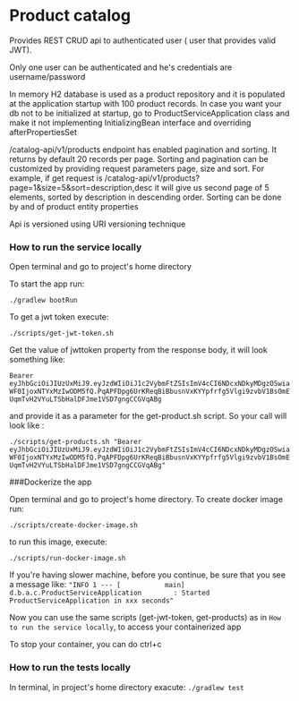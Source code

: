 # Product catalog

Provides REST CRUD api to authenticated user ( user that provides valid JWT). 

Only one user can be authenticated and he's credentials are username/password

In memory H2 database is used as a product repository and it is populated at the application startup with 100 product records. In case you want your db not to be initialized at startup, go to ProductServiceApplication class and make it not implementing InitializingBean interface and overriding afterPropertiesSet 

/catalog-api/v1/products endpoint has enabled pagination and sorting. It returns by default 20 records per page. Sorting and pagination can be customized by providing request parameters page, size and sort. 
For example, if get request is /catalog-api/v1/products?page=1&size=5&sort=description,desc it will give us second page of 5 elements, sorted by description in descending order. Sorting can be done by and of product entity properties 

Api is versioned using URI versioning technique

### How to run the service locally

Open terminal and go to project's home directory

To start the app run:

`./gradlew bootRun`

To get a jwt token execute:

`./scripts/get-jwt-token.sh`

Get the value of jwttoken property from the response body, it will look something like: 

`Bearer eyJhbGciOiJIUzUxMiJ9.eyJzdWIiOiJ1c2VybmFtZSIsImV4cCI6NDcxNDkyMDgzOSwiaWF0IjoxNTYxMzIwODM5fQ.PqAPFDpg6UrKReqBiBbusnVxKYYpfrfg5Vlgi9zvbV1BsOmEUqmTvH2VYuLTSbHalDFJme1VSD7gngCCGVqABg`

and provide it as a parameter for the get-product.sh script. So your call will look like :

`./scripts/get-products.sh "Bearer eyJhbGciOiJIUzUxMiJ9.eyJzdWIiOiJ1c2VybmFtZSIsImV4cCI6NDcxNDkyMDgzOSwiaWF0IjoxNTYxMzIwODM5fQ.PqAPFDpg6UrKReqBiBbusnVxKYYpfrfg5Vlgi9zvbV1BsOmEUqmTvH2VYuLTSbHalDFJme1VSD7gngCCGVqABg"`

###Dockerize the app

Open terminal and go to project's home directory. To create docker image run:

`./scripts/create-docker-image.sh`

to run this image, execute:

`./scripts/run-docker-image.sh`

If you're having slower machine, before you continue, be sure that you see a message like: `"INFO 1 --- [           main] d.b.a.c.ProductServiceApplication        : Started ProductServiceApplication in xxx seconds"`

Now you can use the same scripts (get-jwt-token, get-products) as in `How to run the service locally`, to access your containerized app

To stop your container, you can do ctrl+c

### How to run the tests locally

In terminal, in project's home directory exacute: 
`./gradlew test`

